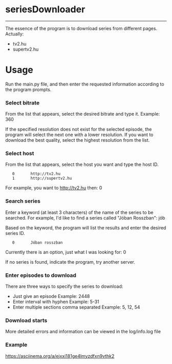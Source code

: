 # seriesDownloader

---

The essence of the program is to download series from different pages. Actually:
- tv2.hu
- supertv2.hu

# Usage

Run the main.py file, and then enter the requested information according to the program prompts.

### Select bitrate
From the list that appears, select the desired bitrate and type it.
Example: 360

If the specified resolution does not exist for the selected episode, the program will select the next one with a lower resolution.
If you want to download the best quality, select the highest resolution from the list.


### Select host
From the list that appears, select the host you want and type the host ID.

       0       http://tv2.hu
       1       http://supertv2.hu
For example, you want to http://tv2.hu then: 0

### Search series
Enter a keyword (at least 3 characters) of the name of the series to be searched.
For example, I'd like to find a series called "Jóban Rosszban": jób

Based on the keyword, the program will list the results and enter the desired series ID.

       0       Jóban rosszban
Currently there is an option, just what I was looking for: 0

If no series is found, indicate the program, try another server.

### Enter episodes to download

There are three ways to specify the series to download:
- Just give an episode
Example: 2448
- Enter interval with hyphen
Example: 5-31
- Enter multiple sections comma separated
Example: 5, 12, 54

### Download starts
More detailed errors and information can be viewed in the log/info.log file

### Example
https://asciinema.org/a/ejxxi181ge4lmyzdfxn9vthk2